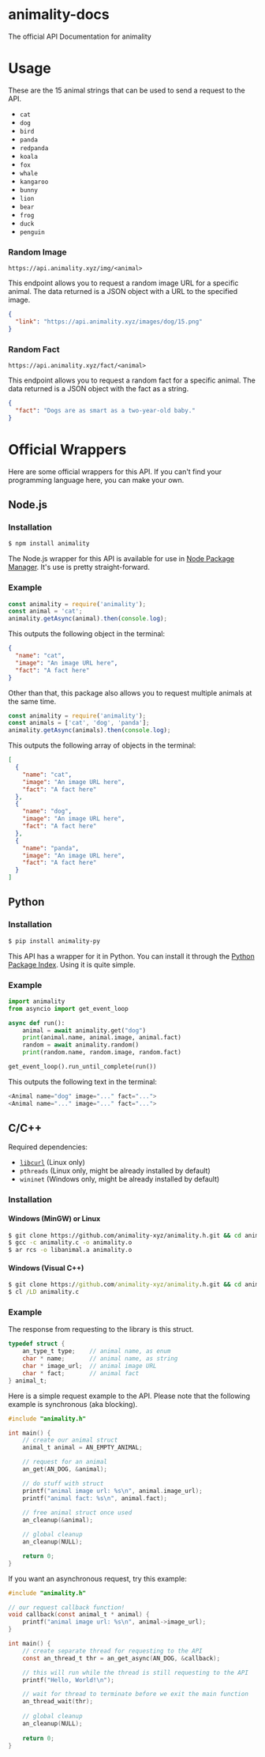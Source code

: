 # animality-docs
The official API Documentation for animality

# Usage
These are the 15 animal strings that can be used to send a request to the API.

* `cat`
* `dog`
* `bird` 
* `panda` 
* `redpanda` 
* `koala` 
* `fox` 
* `whale` 
* `kangaroo` 
* `bunny`
* `lion`
* `bear`
* `frog`
* `duck`
* `penguin`

### Random Image
```
https://api.animality.xyz/img/<animal>
```
This endpoint allows you to request a random image URL for a specific animal. The data returned is a JSON object with a URL to the specified image.
```json
{
  "link": "https://api.animality.xyz/images/dog/15.png"
}
```

### Random Fact
```
https://api.animality.xyz/fact/<animal>
```
This endpoint allows you to request a random fact for a specific animal. The data returned is a JSON object with the fact as a string.
```json
{
  "fact": "Dogs are as smart as a two-year-old baby."
}
```

# Official Wrappers
Here are some official wrappers for this API. If you can't find your programming language here, you can make your own.

## Node.js
### Installation
```bash
$ npm install animality
```
The Node.js wrapper for this API is available for use in [Node Package Manager](https://www.npmjs.com/package/animality). It's use is pretty straight-forward.

### Example

```js
const animality = require('animality');
const animal = 'cat';
animality.getAsync(animal).then(console.log);
```
This outputs the following object in the terminal:
```json
{
  "name": "cat",
  "image": "An image URL here",
  "fact": "A fact here"
}
```
Other than that, this package also allows you to request multiple animals at the same time.
```js
const animality = require('animality');
const animals = ['cat', 'dog', 'panda'];
animality.getAsync(animals).then(console.log);
```
This outputs the following array of objects in the terminal:
```json
[
  {
    "name": "cat",
    "image": "An image URL here",
    "fact": "A fact here"
  },
  {
    "name": "dog",
    "image": "An image URL here",
    "fact": "A fact here"
  },
  {
    "name": "panda",
    "image": "An image URL here",
    "fact": "A fact here"
  }
]
```
## Python
### Installation
```bash
$ pip install animality-py
```
This API has a wrapper for it in Python. You can install it through the [Python Package Index](https://pypi.org/project/animality-py). Using it is quite simple.

### Example

```py
import animality
from asyncio import get_event_loop

async def run():
    animal = await animality.get("dog")
    print(animal.name, animal.image, animal.fact)
    random = await animality.random()
    print(random.name, random.image, random.fact)

get_event_loop().run_until_complete(run())
```
This outputs the following text in the terminal:
```js
<Animal name="dog" image="..." fact="...">
<Animal name="..." image="..." fact="...">
```
## C/C++

Required dependencies:
- [`libcurl`](https://github.com/curl/curl) (Linux only)
- `pthreads` (Linux only, might be already installed by default)
- `wininet` (Windows only, might be already installed by default)

### Installation
#### Windows (MinGW) or Linux
```sh
$ git clone https://github.com/animality-xyz/animality.h.git && cd animality.h/
$ gcc -c animality.c -o animality.o
$ ar rcs -o libanimal.a animality.o
```
#### Windows (Visual C++)
```bat
$ git clone https://github.com/animality-xyz/animality.h.git && cd animality.h
$ cl /LD animality.c
```

### Example

The response from requesting to the library is this struct.
```c
typedef struct {
    an_type_t type;    // animal name, as enum
    char * name;       // animal name, as string
    char * image_url;  // animal image URL
    char * fact;       // animal fact
} animal_t;
```
Here is a simple request example to the API. Please note that the following example is synchronous (aka blocking).
```c
#include "animality.h"

int main() {
    // create our animal struct
    animal_t animal = AN_EMPTY_ANIMAL;

    // request for an animal
    an_get(AN_DOG, &animal);

    // do stuff with struct
    printf("animal image url: %s\n", animal.image_url);
    printf("animal fact: %s\n", animal.fact);
    
    // free animal struct once used
    an_cleanup(&animal);

    // global cleanup
    an_cleanup(NULL);

    return 0;
}
```
If you want an asynchronous request, try this example:
```c
#include "animality.h"

// our request callback function!
void callback(const animal_t * animal) {
    printf("animal image url: %s\n", animal->image_url);
}

int main() {
    // create separate thread for requesting to the API
    const an_thread_t thr = an_get_async(AN_DOG, &callback);

    // this will run while the thread is still requesting to the API
    printf("Hello, World!\n");

    // wait for thread to terminate before we exit the main function
    an_thread_wait(thr);
    
    // global cleanup
    an_cleanup(NULL);
    
    return 0;
}
```
